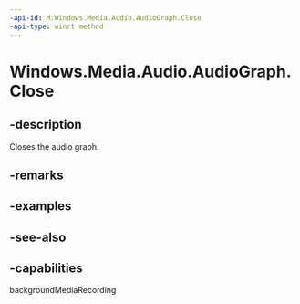 ```yaml
---
-api-id: M:Windows.Media.Audio.AudioGraph.Close
-api-type: winrt method
---
```


<!-- Method syntax
public void Close()
-->

# Windows.Media.Audio.AudioGraph.Close

## -description
Closes the audio graph.

## -remarks

## -examples

## -see-also

## -capabilities
backgroundMediaRecording
